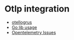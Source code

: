 # Otlp integration

- [otellogrus](https://github.com/uptrace/opentelemetry-go-extra/tree/main/otellogrus)
- [Go lib usage](https://uptrace.dev/get/instrument/opentelemetry-logrus.html#usage)
- [Opentelemetry Issues](https://github.com/open-telemetry/opentelemetry-go-contrib/issues/402)
